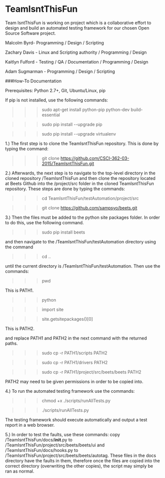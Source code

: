 # TeamIsntThisFun

Team IsntThisFun is working on project which is a collaborative effort to design and build an automated testing framework for our chosen Open Source Software project.

Malcolm Byrd- Programming / Design / Scripting

Zachary Davis - Linux and Scripting authority / Programming / Design

Kaitlyn Fulford - Testing / QA / Documentation / Programming / Design

Adam Sugmarman - Programming / Design / Scripting


###How-To Documentation

Prerequisites: Python 2.7+, Git, Ubuntu/Linux, pip

If pip is not installed, use the following commands:
>>>sudo apt-get install python-pip python-dev build-essential

>>>sudo pip install --upgrade pip

>>>sudo pip install --upgrade virtualenv


1.) The first step is to clone the TeamIsntThisFun repository. This is done by typing the command:  
>>>git clone https://github.com/CSCI-362-03-2015/TeamIsntThisFun.git

2.) Afterwards, the next step is to navigate to the top-level directory in the cloned repository /TeamIsntThisFun and then clone the repository located at Beets Github into the /project/src folder in the cloned TeamIsntThisFun repository. These steps are done by typing the commands:  
>>>cd TeamIsntThisFun/testAutomation/project/src

>>>git clone https://github.com/sampsyo/beets.git

3.) Then the files must be added to the python site packages folder. In order to do this, use the following command.

>>>sudo pip install beets

and then navigate to the /TeamIsntThisFun/testAutomation directory using the command
>>>cd ..

until the current directory is /TeamIsntThisFun/testAutomation. Then use the commands:
>>>pwd

This is PATH1.
>>>python

>>>import site

>>>site.getsitepackages()[0] 

This is PATH2.

and replace PATH1 and PATH2 in the next command with the returned paths.
>>>sudo cp -r PATH1/scripts PATH2

>>>sudo cp -r PATH1/drivers PATH2

>>>sudo cp -r PATH1/project/src/beets/beets PATH2

PATH2 may need to be given permissions in order to be copied into.

4.) To run the automated testing framework use the commands:   
>>>chmod +x ./scripts/runAllTests.py

>>>./scripts/runAllTests.py

The testing framework should execute automatically and output a test report in a web browser.

5.) In order to test the faults, use these commands:
copy /TeamIsntThisFun/docs/__init__.py to /TeamIsntThisFun/project/src/beets/beets/ui and /TeamIsntThisFun/docs/hooks.py to /TeamIsntThisFun/project/src/beets/beets/autotag. These files in the docs directory have the faults in them, therefore once the files are copied into the correct directory (overwriting the other copies), the script may simply be ran as normal.
